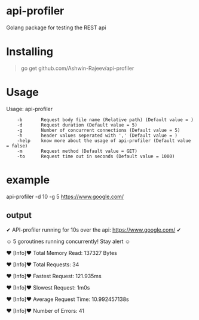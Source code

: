 # api-profiler
Golang package for testing the REST api

# Installing
> go get github.com/Ashwin-Rajeev/api-profiler

# Usage

Usage: api-profiler <flags> <url>
        
        -b       Request body file name (Relative path) (Default value = )
        -d       Request duration (Default value = 5)
        -g       Number of concurrent connections (Default value = 5)
        -h       header values seperated with ',' (Default value = )
        -help    know more about the usage of api-profiler (Default value = false)
        -m       Request method (Default value = GET)
        -to      Request time out in seconds (Default value = 1000)

#  example

api-profiler -d 10 -g 5 https://www.google.com/

## output

✔ API-profiler running for 10s over the api: https://www.google.com/ ✔

☺ 5 goroutines running concurrently! Stay alert ☺

❤ [Info]❤ Total Memory Read:    137327 Bytes

❤ [Info]❤ Total Requests:       34

❤ [Info]❤ Fastest Request:      121.935ms

❤ [Info]❤ Slowest Request:      1m0s

❤ [Info]❤ Average Request Time: 10.992457138s

❤ [Info]❤ Number of Errors:     41
